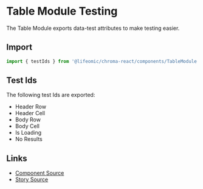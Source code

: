 # Table Module Testing

The Table Module exports data-test attributes to make testing easier.

<!-- STORY -->

## Import

```js
import { testIds } from '@lifeomic/chroma-react/components/TableModule';
```

## Test Ids

The following test Ids are exported:

- Header Row
- Header Cell
- Body Row
- Body Cell
- Is Loading
- No Results

## Links

- [Component Source](https://github.com/lifeomic/chroma-react/blob/master/src/components/TableModule/TableModule.tsx)
- [Story Source](https://github.com/lifeomic/chroma-react/blob/master/stories/components/TableModule/TableModule.stories.tsx)
